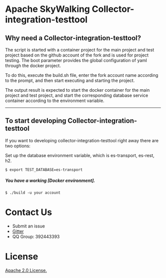 # Apache SkyWalking Collector-integration-testtool

## Why need a Collector-integration-testtool?
The script is started with a container project for the main project and test project based on the github account of the fork and is used for project testing. The boot parameter provides the global configuration of yaml through the docker project.

To do this, execute the build.sh file, enter the fork account name according to the prompt, and then start executing and starting the project.

The output result is expected to start the docker container for the main project and test project, and start the corresponding database service container according to the environment variable.


----

## To start developing  Collector-integration-testtool

If you want to developing collector-integration-testtool right away there are two options:

Set up the database environment variable, which is es-transport, es-rest, h2.

```
$ export TEST_DATABASE=es-transport
```

##### You have a working [Docker environment].

```
$ ./build -u your account  
```



# Contact Us
* Submit an issue
* [Gitter](https://gitter.im/openskywalking/Lobby)
* QQ Group: 392443393

# License
[Apache 2.0 License.](/LICENSE)